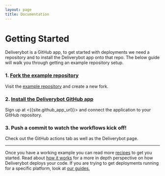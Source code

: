 ```yaml
---
layout: page
title: Documentation
---
```


# Getting Started

Deliverybot is a GitHub app, to get started with deployments we need a
repository and to install the Deliverybot app onto that repo. The below guide
will walk you through getting an example repository setup.

### 1. [Fork the example repository][example]

Visit the [example repository][example] and create a new fork.

### 2. [Install the Deliverybot GitHub app][app]

Sign up at <{{site.github_app_url}}> and connect the application to your GitHub
repository.

### 3. Push a commit to watch the workflows kick off!

Check out the GitHub actions tab as well as the Deliverybot page.

<hr>

Once you have a working example you can read more [recipes][recipes] to get you
started. Read about [how it works][how] for a more in depth perspective on how
Deliverybot deploys your code. If you are trying to get deployments running for
a specific platform, look at [our guides.][guides]

[app]: {{site.github_app_url}}
[how]: /docs/how-it-works
[recipes]: /docs/recipes
[guides]: /docs/integrations
[example]: https://github.com/deliverybot/example
